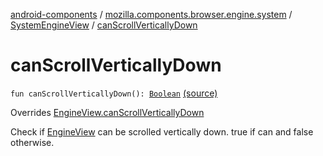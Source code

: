 [android-components](../../index.md) / [mozilla.components.browser.engine.system](../index.md) / [SystemEngineView](index.md) / [canScrollVerticallyDown](./can-scroll-vertically-down.md)

# canScrollVerticallyDown

`fun canScrollVerticallyDown(): `[`Boolean`](https://kotlinlang.org/api/latest/jvm/stdlib/kotlin/-boolean/index.html) [(source)](https://github.com/mozilla-mobile/android-components/blob/master/components/browser/engine-system/src/main/java/mozilla/components/browser/engine/system/SystemEngineView.kt#L676)

Overrides [EngineView.canScrollVerticallyDown](../../mozilla.components.concept.engine/-engine-view/can-scroll-vertically-down.md)

Check if [EngineView](../../mozilla.components.concept.engine/-engine-view/index.md) can be scrolled vertically down.
true if can and false otherwise.

